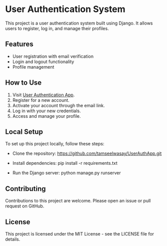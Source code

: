 # User Authentication System

This project is a user authentication system built using Django. It allows users to register, log in, and manage their profiles.

## Features

- User registration with email verification
- Login and logout functionality
- Profile management

## How to Use

1. Visit [User Authentication App](https://dashboard.heroku.com/apps/user-auth-app-django).
2. Register for a new account.
3. Activate your account through the email link.
4. Log in with your new credentials.
5. Access and manage your profile.

## Local Setup

To set up this project locally, follow these steps:

- Clone the repository:
https://github.com/tamseelwasay/UserAuthApp.git

- Install dependencies:
pip install -r requirements.txt

- Run the Django server:
python manage.py runserver


## Contributing

Contributions to this project are welcome. Please open an issue or pull request on GitHub.

## License

This project is licensed under the MIT License - see the LICENSE file for details.
